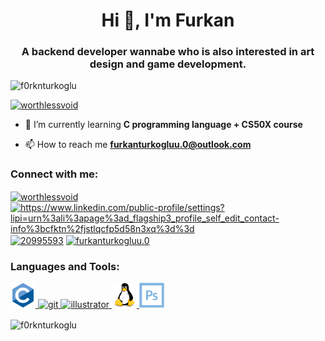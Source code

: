 <h1 align="center">Hi 👋, I'm Furkan</h1>
<h3 align="center">A backend developer wannabe who is also interested in art design and game development.</h3>

<p align="left"> <img src="https://komarev.com/ghpvc/?username=f0rknturkoglu&label=Profile%20views&color=0e75b6&style=flat" alt="f0rknturkoglu" /> </p>

<p align="left"> <a href="https://twitter.com/worthlessvoid" target="blank"><img src="https://img.shields.io/twitter/follow/worthlessvoid?logo=twitter&style=for-the-badge" alt="worthlessvoid" /></a> </p>

- 🌱 I’m currently learning **C programming language + CS50X course**

- 📫 How to reach me **furkanturkogluu.0@outlook.com**

<h3 align="left">Connect with me:</h3>
<p align="left">
<a href="https://twitter.com/worthlessvoid" target="blank"><img align="center" src="https://raw.githubusercontent.com/rahuldkjain/github-profile-readme-generator/master/src/images/icons/Social/twitter.svg" alt="worthlessvoid" height="30" width="40" /></a>
<a href="https://linkedin.com/in/https://www.linkedin.com/public-profile/settings?lipi=urn%3ali%3apage%3ad_flagship3_profile_self_edit_contact-info%3bcfktn%2fjstlqcfp5d58n3xq%3d%3d" target="blank"><img align="center" src="https://raw.githubusercontent.com/rahuldkjain/github-profile-readme-generator/master/src/images/icons/Social/linked-in-alt.svg" alt="https://www.linkedin.com/public-profile/settings?lipi=urn%3ali%3apage%3ad_flagship3_profile_self_edit_contact-info%3bcfktn%2fjstlqcfp5d58n3xq%3d%3d" height="30" width="40" /></a>
<a href="https://stackoverflow.com/users/20995593" target="blank"><img align="center" src="https://raw.githubusercontent.com/rahuldkjain/github-profile-readme-generator/master/src/images/icons/Social/stack-overflow.svg" alt="20995593" height="30" width="40" /></a>
<a href="https://instagram.com/furkanturkogluu.0" target="blank"><img align="center" src="https://raw.githubusercontent.com/rahuldkjain/github-profile-readme-generator/master/src/images/icons/Social/instagram.svg" alt="furkanturkogluu.0" height="30" width="40" /></a>
</p>

<h3 align="left">Languages and Tools:</h3>
<p align="left"> <a href="https://www.cprogramming.com/" target="_blank" rel="noreferrer"> <img src="https://raw.githubusercontent.com/devicons/devicon/master/icons/c/c-original.svg" alt="c" width="40" height="40"/> </a> <a href="https://git-scm.com/" target="_blank" rel="noreferrer"> <img src="https://www.vectorlogo.zone/logos/git-scm/git-scm-icon.svg" alt="git" width="40" height="40"/> </a> <a href="https://www.adobe.com/in/products/illustrator.html" target="_blank" rel="noreferrer"> <img src="https://www.vectorlogo.zone/logos/adobe_illustrator/adobe_illustrator-icon.svg" alt="illustrator" width="40" height="40"/> </a> <a href="https://www.linux.org/" target="_blank" rel="noreferrer"> <img src="https://raw.githubusercontent.com/devicons/devicon/master/icons/linux/linux-original.svg" alt="linux" width="40" height="40"/> </a> <a href="https://www.photoshop.com/en" target="_blank" rel="noreferrer"> <img src="https://raw.githubusercontent.com/devicons/devicon/master/icons/photoshop/photoshop-line.svg" alt="photoshop" width="40" height="40"/> </a> </p>

<p><img align="center" src="https://github-readme-stats.vercel.app/api/top-langs?username=f0rknturkoglu&show_icons=true&theme=dark&locale=en&layout=compact" alt="f0rknturkoglu" /></p>

